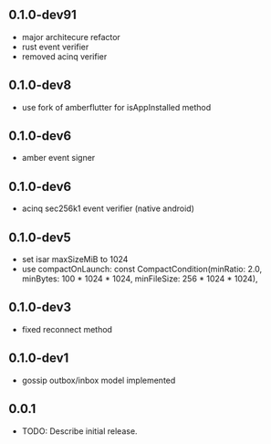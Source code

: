 ## 0.1.0-dev91
* major architecure refactor
* rust event verifier
* removed acinq verifier

## 0.1.0-dev8
* use fork of amberflutter for isAppInstalled method

## 0.1.0-dev6
* amber event signer

## 0.1.0-dev6
* acinq sec256k1 event verifier (native android)

## 0.1.0-dev5
* set isar maxSizeMiB to 1024
* use compactOnLaunch: const CompactCondition(minRatio: 2.0, minBytes: 100 * 1024 * 1024, minFileSize: 256 * 1024 * 1024),

## 0.1.0-dev3

* fixed reconnect method

## 0.1.0-dev1

* gossip outbox/inbox model implemented

## 0.0.1

* TODO: Describe initial release.
